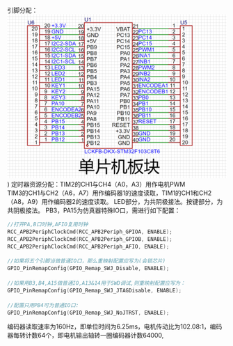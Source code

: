 引脚分配：![Alt Text](https://github.com/YinAGVlab/Drive/blob/main/imgs/Pasted%20image%2020241019231113.png))
定时器资源分配：TIM2的CH1与CH4（A0，A3）用作电机PWM<br>TIM3的CH1与CH2（A6，A7）用作编码器1的速度读取，TIM1的CH1和CH2（A8，A9）用作编码器2的速度读取。
LED部分，为共阴极接法。按键部分，为共阴极接法。
PB3，PA15为仿真器特殊IO口，需进行如下配置：
```C
//打开PA,B口时钟,AFIO复用时钟
RCC_APB2PeriphClockCmd(RCC_APB2Periph_GPIOA, ENABLE);
RCC_APB2PeriphClockCmd(RCC_APB2Periph_GPIOB, ENABLE);
RCC_APB2PeriphClockCmd(RCC_APB2Periph_AFIO, ENABLE);

//如果将五个引脚当做普通IO口，那么重映射配置应写为(会锁芯片)
GPIO_PinRemapConfig(GPIO_Remap_SWJ_Disable, ENABLE);

//如果用B3,B4,A15做普通IO,A13&14用于SWD调试,则重映射配置应写为：
GPIO_PinRemapConfig(GPIO_Remap_SWJ_JTAGDisable, ENABLE); 

//配置只用PB4可为普通IO口:
GPIO_PinRemapConfig(GPIO_Remap_SWJ_NoJTRST, ENABLE); 
```
编码器读取速率为160Hz，即单位时间为6.25ms，电机传动比为102.08:1，编码器每转计数64个，即电机输出轴转一圈编码器计数64000,
